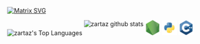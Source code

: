 [![Matrix SVG](https://raw.githubusercontent.com/rodrigograca31/rodrigograca31/master/matrix.svg)](https://https://www.linkedin.com/in/z4rtaz/)
<div align="left">
	<img src="https://github-readme-stats.vercel.app/api/top-langs/?username=zartaz&theme=tokyonight" width="37%" alt="zartaz's Top Languages">
	<img align="top" alt="zartaz github stats" src="https://github-readme-stats.vercel.app/api?username=zartaz&amp;show_icons=true&amp;theme=blue-green">
	<img align="bottom" alt="Node.js" width="35px" src="https://raw.githubusercontent.com/github/explore/80688e429a7d4ef2fca1e82350fe8e3517d3494d/topics/nodejs/nodejs.png" />
<img align="bottom" alt="Python" width="35px" src="https://raw.githubusercontent.com/github/explore/80688e429a7d4ef2fca1e82350fe8e3517d3494d/topics/python/python.png" />
<img align="bottom" alt="C++" width="35px" src="https://raw.githubusercontent.com/github/explore/80688e429a7d4ef2fca1e82350fe8e3517d3494d/topics/cpp/cpp.png" />
</div>

